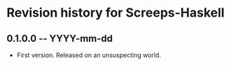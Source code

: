 # Revision history for Screeps-Haskell

## 0.1.0.0 -- YYYY-mm-dd

* First version. Released on an unsuspecting world.
